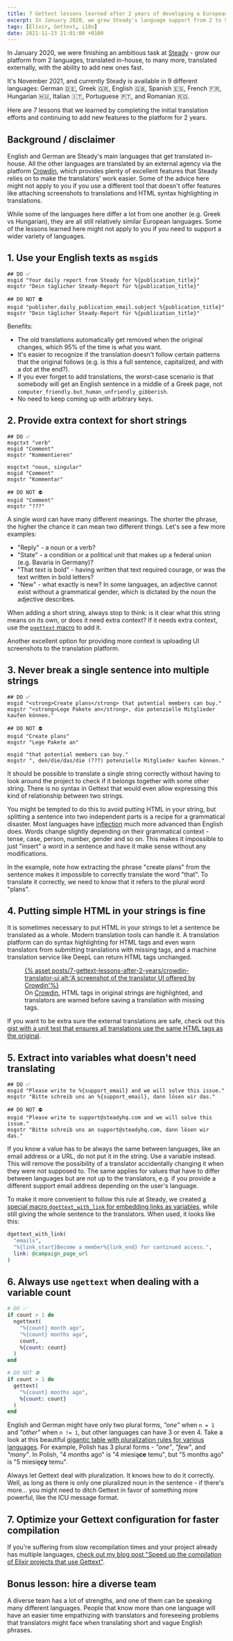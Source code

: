 ```yaml
---
title: 7 Gettext lessons learned after 2 years of developing a European platform
excerpt: In January 2020, we grew Steady's language support from 2 to 9 languages. Those initial efforts, as well as adding new features to the platform afterwards, taught us a few good practices for working with Gettext. 
tags: [Elixir, Gettext, i18n]
date: 2021-11-23 21:01:00 +0100
---
```


In January 2020, we were finishing an ambitious task at [Steady](https://steadyhq.com/) - grow our platform from 2 languages, translated in-house, to many more, translated externally, with the ability to add new ones fast.

It's November 2021, and currently Steady is available in 9 different languages: German 🇩🇪, Greek 🇬🇷, English 🇬🇧, Spanish 🇪🇸, French 🇫🇷, Hungarian 🇭🇺, Italian 🇮🇹, Portuguese 🇵🇹, and Romanian 🇷🇴.

Here are 7 lessons that we learned by completing the initial translation efforts and continuing to add new features to the platform for 2 years.

## Background / disclaimer

English and German are Steady's main languages that get translated in-house. All the other languages are translated by an external agency via the platform [Crowdin](https://crowdin.com/), which provides plenty of excellent features that Steady relies on to make the translators' work easier. Some of the advice here might not apply to you if you use a different tool that doesn't offer features like attaching screenshots to translations and HTML syntax highlighting in translations.

While some of the languages here differ a lot from one another (e.g. Greek vs Hungarian), they are all still relatively similar European languages. Some of the lessons learned here might not apply to you if you need to support a wider variety of languages.

## 1. Use your English texts as `msgid`s

```
## DO ✅
msgid "Your daily report from Steady for %{publication_title}"
msgstr "Dein täglicher Steady-Report für %{publication_title}"

## DO NOT ⛔️
msgid "publisher.daily_publication_email.subject %{publication_title}"
msgstr "Dein täglicher Steady-Report für %{publication_title}"
```

Benefits:

- The old translations automatically get removed when the original changes, which 95% of the time is what you want.
- It's easier to recognize if the translation doesn't follow certain patterns that the original follows (e.g. is this a full sentence, capitalized, and with a dot at the end?).
- If you ever forget to add translations, the worst-case scenario is that somebody will get an English sentence in a middle of a Greek page, not `computer_friendly.but_human_unfriendly_gibberish`.
- No need to keep coming up with arbitrary keys.

## 2. Provide extra context for short strings

```
## DO ✅
msgctxt "verb"
msgid "Comment"
msgstr "Kommentieren"

msgctxt "noun, singular"
msgid "Comment"
msgstr "Kommentar"

## DO NOT ⛔️
msgid "Comment"
msgstr "???"
```

A single word can have many different meanings. The shorter the phrase, the higher the chance it can mean two different things. Let's see a few more examples:

- "Reply" - a noun or a verb?
- "State" - a condition or a political unit that makes up a federal union (e.g. Bavaria in Germany)?
- "That text is bold" - having written that text required courage, or was the text written in bold letters?
- "New" - what exactly is new? In some languages, an adjective cannot exist without a grammatical gender, which is dictated by the noun the adjective describes.

When adding a short string, always stop to think: is it clear what this string means on its own, or does it need extra context? If it needs extra context, use the [`pgettext` macro](https://hexdocs.pm/gettext/Gettext.html#pgettext/4) to add it.

Another excellent option for providing more context is uploading UI screenshots to the translation platform.

## 3. Never break a single sentence into multiple strings

```
## DO ✅
msgid "<strong>Create plans</strong> that potential members can buy."
msgstr "<strong>Lege Pakete an</strong>, die potenzielle Mitglieder kaufen können."

## DO NOT ⛔️
msgid "Create plans"
msgstr "Lege Pakete an"

msgid "that potential members can buy."
msgstr ", den/die/das/die (???) potenzielle Mitglieder kaufen können."
```

It should be possible to translate a single string correctly without having to look around the project to check if it belongs together with some other string. There is no syntax in Gettext that would even allow expressing this kind of relationship between two strings.

You might be tempted to do this to avoid putting HTML in your string, but splitting a sentence into two independent parts is a recipe for a grammatical disaster. Most languages have [inflection](https://en.wikipedia.org/wiki/Inflection) much more advanced than English does. Words change slightly depending on their grammatical context - tense, case, person, number, gender and so on. This makes it impossible to just "insert" a word in a sentence and have it make sense without any modifications.

In the example, note how extracting the phrase "create plans" from the sentence makes it impossible to correctly translate the word "that". To translate it correctly, we need to know that it refers to the plural word "plans".

## 4. Putting simple HTML in your strings is fine

It is sometimes necessary to put HTML in your strings to let a sentence be translated as a whole. Modern translation tools can handle it. A translation platform can do syntax highlighting for HTML tags and even warn translators from submitting translations with missing tags, and a machine translation service like DeepL can return HTML tags unchanged.

<figure>
<a href='{% asset posts/7-gettext-lessons-after-2-years/crowdin-translator-ui @path %}'>
{% asset posts/7-gettext-lessons-after-2-years/crowdin-translator-ui alt:'A screenshot of the translator UI offered by Crowdin'%}
</a>
<figcaption>On <a href="https://crowdin.com/">Crowdin</a>, HTML tags in original strings are highlighted, and translators are warned before saving a translation with missing tags.</figcaption>
</figure>

If you want to be extra sure the external translations are safe, check out this [gist with a unit test that ensures all translations use the same HTML tags as the original](https://gist.github.com/angelikatyborska/fadbde5c3d4f2db25a58a4519d3b94ac).

## 5. Extract into variables what doesn't need translating

```
## DO ✅
msgid "Please write to %{support_email} and we will solve this issue."
msgstr "Bitte schreib uns an %{support_email}, dann lösen wir das."

## DO NOT ⛔️
msgid "Please write to support@steadyhq.com and we will solve this issue."
msgstr "Bitte schreib uns an support@steadyhq.com, dann lösen wir das."
```

If you know a value has to be always the same between languages, like an email address or a URL, do not put it in the string. Use a variable instead. This will remove the possibility of a translator accidentally changing it when they were not supposed to. The same applies for values that have to differ between languages but are not up to the translators, e.g. if you provide a different support email address depending on the user's language.

To make it more convenient to follow this rule at Steady, we created [a special macro `dgettext_with_link` for embedding links as variables](https://gist.github.com/angelikatyborska/cebc3de03c08307edebf6054ed09ff5f), while still giving the whole sentence to the translators. When used, it looks like this:

```elixir
dgettext_with_link(
  "emails",
  "%{link_start}Become a member%{link_end} for continued access.",
  link: @campaign_page_url
)
```

## 6. Always use `ngettext` when dealing with a variable count

```elixir
# DO ✅
if count > 1 do
  ngettext(
    "%{count} month ago",
    "%{count} months ago",
    count,
    %{count: count}
  )
end

# DO NOT ⛔️
if count > 1 do
  gettext(
    "%{count} months ago",
    %{count: count}
  )
end
```

English and German might have only two plural forms, _"one"_ when `n = 1` and _"other"_ when `n != 1`, but other languages can have 3 or even 4. Take a look at this beautiful [gigantic table with pluralization rules for various languages](https://www.unicode.org/cldr/cldr-aux/charts/34/supplemental/language_plural_rules.html). For example, Polish has 3 plural forms - _"one"_, _"few"_, and _"many"_. In Polish, "4 months ago" is "4 miesią**ce** temu", but "5 months ago" is "5 miesię**cy** temu".

Always let Gettext deal with pluralization. It knows how to do it correctly. Well, as long as there is only one pluralized noun in the sentence - if there's more... you might need to ditch Gettext in favor of something more powerful, like the ICU message format.

## 7. Optimize your Gettext configuration for faster compilation

If you're suffering from slow recompilation times and your project already has multiple languages, [check out my blog post "Speed up the compilation of Elixir projects that use Gettext"](https://angelika.me/2020/09/02/speed-up-the-compilation-of-elixir-projects-that-use-gettext/).

## Bonus lesson: hire a diverse team

A diverse team has a lot of strengths, and one of them can be speaking many different languages. People that know more than one language will have an easier time empathizing with translators and foreseeing problems that translators might face when translating short and vague English phrases.
